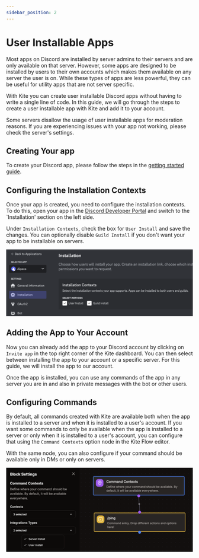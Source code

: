 ```yaml
---
sidebar_position: 2
---
```


# User Installable Apps

Most apps on Discord are installed by server admins to their servers and are only available on that server. However, some apps are designed to be installed by users to their own accounts which makes them available on any server the user is on. While these types of apps are less powerful, they can be useful for utility apps that are not server specific.

With Kite you can create user installable Discord apps without having to write a single line of code. In this guide, we will go through the steps to create a user installable app with Kite and add it to your account.

Some servers disallow the usage of user installable apps for moderation reasons. If you are experiencing issues with your app not working, please check the server's settings.

## Creating Your app

To create your Discord app, please follow the steps in the [getting started guide](/guides/getting-started).

## Configuring the Installation Contexts

Once your app is created, you need to configure the installation contexts. To do this, open your app in the [Discord Developer Portal](https://discord.com/developers/applications) and switch to the `Installation' section on the left side.

Under `Installation Contexts`, check the box for `User Install` and save the changes. You can optionally disable `Guild Install` if you don't want your app to be installable on servers.

![Developer Portal Installation](./img/devportal-installation.png)

## Adding the App to Your Account

Now you can already add the app to your Discord account by clicking on `Invite app` in the top right corner of the Kite dashboard. You can then select between installing the app to your account or a specific server. For this guide, we will install the app to our account.

Once the app is installed, you can use any commands of the app in any server you are in and also in private messages with the bot or other users.

## Configuring Commands

By default, all commands created with Kite are available both when the app is installed to a server and when it is installed to a user's account. If you want some commands to only be available when the app is installed to a server or only when it is installed to a user's account, you can configure that using the `Command Contexts` option node in the Kite Flow editor.

With the same node, you can also configure if your command should be available only in DMs or only on servers.

![Command Contexts](./img/example-cmd-contexts.png)
